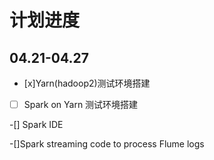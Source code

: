 计划进度
========

04.21-04.27
-----------

- [x]Yarn(hadoop2)测试环境搭建

-[ ] Spark on Yarn 测试环境搭建

-[] Spark IDE

-[]Spark streaming code to process Flume logs

